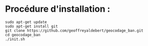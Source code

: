 # Procédure d'installation :

```
sudo apt-get update
sudo apt-get install git
git clone https://github.com/geoffreyaldebert/geocodage_ban.git
cd geocodage_ban
./init.sh
```

